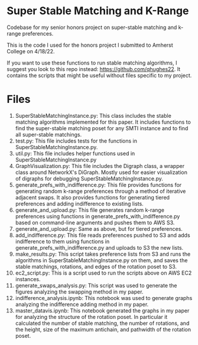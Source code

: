 # Super Stable Matching and K-Range
Codebase for my senior honors project on super-stable matching and k-range preferences.

This is the code I used for the honors project I submitted to Amherst College on 4/18/22. 

If you want to use these functions to run stable matching algorithms, I suggest you look to this repo instead: https://github.com/qhughes22. It contains the scripts that might be useful without files specific to my project.

# Files
1. SuperStableMatchingInstance.py: This class includes the stable matching algorithms implemented for this paper. It includes functions to find the super-stable matching poset for any SMTI instance and to find all super-stable matchings.
2. test.py: This file includes tests for the functions in SuperStableMatchingInstance.py.
3. util.py: This file includes helper functions used in SuperStableMatchingInstance.py
4. GraphVisualization.py: This file includes the Digraph class, a wrapper class around NetworkX's DiGraph. Mostly used for easier visualization of digraphs for debugging SuperStableMatchingInstance.py.
5. generate_prefs_with_indifference.py: This file provides functions for generating random k-range preferences through a method of iterative adjacent swaps. It also provides functions for generating tiered preferences and adding indifference to existing lists.
6. generate_and_upload.py: This file generates random k-range preferences using functions in generate_prefs_with_indifference.py based on command-line arguments and pushes them to AWS S3. 
7. generate_and_upload.py: Same as above, but for tiered preferences.
8. add_indifference.py: This file reads preferences pushed to S3 and adds indifference to them using functions in generate_prefs_with_indifference.py and uploads to S3 the new lists.
9. make_results.py: This script takes preference lists from S3 and runs the algorithms in SuperStableMatchingInstance.py on them, and saves the stable matchings, rotations, and edges of the rotation poset to S3.
10. ec2_script.py: This is a script used to run the scripts above on AWS EC2 instances.
11. generate_swaps_analysis.py: This script was used to generate the figures analyzing the swapping method in my paper.
12. indifference_analysis.ipynb: This notebook was used to generate graphs analyzing the indifference adding method in my paper.
13. master_datavis.ipynb: This notebook generated the graphs in my paper for analyzing the structure of the rotation poset. In particular it calculated the number of stable matching, the number of rotations, and the height, size of the maximum antichain, and pathwidth of the rotation poset.
